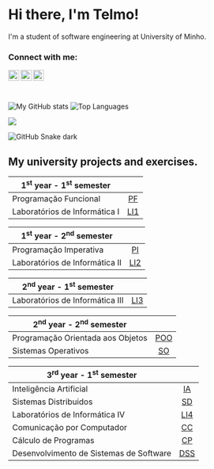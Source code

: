 # Hi there, I'm Telmo! 

<!--
[![Instagram badge](https://img.shields.io/badge/-@telmo.maciel-red?style=for-the-badge&logo=Instagram&logoColor=white)](https://www.instagram.com/telmo.maciel/)
[![Email badge](https://img.shields.io/badge/-telmomaciel9-c71610?style=for-the-badge&logo=Gmail&logoColor=white)](mailto:telmomaciel9@gmail.com)
-->

I'm a student of software engineering at University of Minho. 

### Connect with me:

[<img align="left" alt="Instagram" width="22px" src="https://cdn.jsdelivr.net/npm/simple-icons@v3/icons/instagram.svg" />][instagram]
[<img align="left" alt="Twitter" width="22px" src="https://cdn.jsdelivr.net/npm/simple-icons@v3/icons/twitter.svg" />][twitter]
[<img align="left" alt="LinkedIn" width="22px" src="https://cdn.jsdelivr.net/npm/simple-icons@v3/icons/linkedin.svg" />][LinkedIn]

<br />
<br />
<br />


![My GitHub stats](https://github-readme-stats.vercel.app/api?username=telmomaciel9&count_private=true&show_icons=true&theme=nord&hide=contribs&hide_border=true)
![Top Languages](https://github-readme-stats.vercel.app/api/top-langs/?username=telmomaciel9&layout=compact&theme=nord&hide_border=true)

<a href="https://github.com/telmomaciel9"><img src="contributions.svg"></a>

![GitHub Snake dark](github-snake-dark.svg#gh-dark-mode-only)

## My university projects and exercises.

| 1<sup>st</sup> year - 1<sup>st</sup> semester |  |
| --- | :---: |
| Programação Funcional | [PF](https://github.com/telmomaciel9/PF) | 
| Laboratórios de Informática I | [LI1](https://github.com/telmomaciel9/LI1) |


| 1<sup>st</sup> year - 2<sup>nd</sup> semester |  |
| --- | :---: |
| Programação Imperativa | [PI](https://github.com/telmomaciel9/PI)  |
| Laboratórios de Informática II | [LI2](https://github.com/telmomaciel9/LI2) |

| 2<sup>nd</sup> year - 1<sup>st</sup> semester |  |
| --- | :---: |
| Laboratórios de Informática III | [LI3](https://github.com/telmomaciel9/LI3) |

| 2<sup>nd</sup> year - 2<sup>nd</sup> semester |  |
| --- | :---: |
| Programação Orientada aos Objetos | [POO](https://github.com/telmomaciel9/POO)  |
| Sistemas Operativos | [SO](https://github.com/telmomaciel9/SO) |

| 3<sup>rd</sup> year - 1<sup>st</sup> semester |  |
| --- | :---: |
| Inteligência Artificial | [IA]()  |
| Sistemas Distribuidos | [SD]()  |
| Laboratórios de Informática IV | [LI4]()  |
| Comunicação por Computador | [CC]()  |
| Cálculo de Programas | [CP]()  |
| Desenvolvimento de Sistemas de Software | [DSS]()  |





<!--
## My other projects

- [**Title**](repository) - Description.

## My programming skills

- Python
- Haskell
- C
- Java
- CSS
- Html

-->

[twitter]: https://twitter.com/telmo_maciel
[instagram]: https://instagram.com/telmo.maciel
[LinkedIn]: https://www.linkedin.com/in/telmo-maciel-4242b111a/
